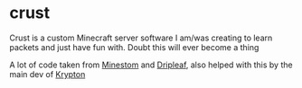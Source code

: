 # crust
Crust is a custom Minecraft server software I am/was creating to learn packets and just have fun with. Doubt this will ever become a thing

A lot of code taken from [Minestom](https://github.com/Minestom) and [Dripleaf](https://github.com/NoahvdAa/Dripleaf), also helped with this by the main dev of [Krypton](https://github.com/KryptonMC/Krypton)
